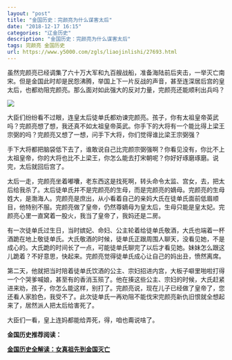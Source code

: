 ```yaml
---
layout: "post"
title: "金国历史：完颜亮为什么谋害太后"
date: "2018-12-17 16:15"
categories: "辽金历史"
description: "金国历史：完颜亮为什么谋害太后"
tags: 完颜亮 金国历史
url: https://www.y5000.com/zgls/liaojinlishi/27693.html
---
```






虽然完颜亮已经调集了六十万大军和九百艘战船，准备海陆前后夹击，一举灭亡南宋。但是金国此时却是民怨沸腾，举国上下一片反战的声音，甚至连深居后宫的皇太后，也都劝阻完颜亮。那么面对如此强大的反对力量，完颜亮还能顺利出兵吗？

![](https://img.y5000.com/uploads/allimg/180116/8-1P116161045464.jpg)

大臣们纷纷看不过眼，连皇太后徒单氏都劝谏完颜亮。孩子，你有太祖皇帝英武吗？完颜亮想了想，我还真不如太祖皇帝英武。你手下的大将有一个能比得上梁王宗弼的吗？完颜亮又想了一想，问手下大将，你们觉得谁比梁王宗弼强？

手下大将都把脑袋低下去了，谁敢说自己比完颜宗弼强啊？你看见没有，你比不上太祖皇帝，你的大将也比不上梁王，你怎么能去打宋朝呢？你好好琢磨琢磨。说完，太后就回后宫了。

太后一走，完颜亮坐着嘟囔，老东西这是找死啊，转头命令太监、宫女，去，把太后给我杀了。太后徒单氏并不是完颜亮的生母，而是完颜亮的嫡母。完颜亮的生母姓大，是渤海人。完颜亮是庶出，从小看着自己的亲妈大氏在徒单氏面前低眉顺目，他特别不服。完颜亮做了皇帝，仍然尊嫡母为皇太后，生母只能是皇太妃。完颜亮心里一直窝着一股火，我当了皇帝了，我妈还是二房。

有一次徒单氏过生日，当时嫔妃、命妇、公主轮着给徒单氏敬酒，大氏也端着一杯酒跪在地上敬徒单氏。大氏敬酒的时候，徒单氏正跟周围人聊天，没看见她，不是成心的。大氏跪的时间长了一点，可能徒单氏聊完了以后才看见她。妹妹怎么跟这儿跪着？不好意思，快起来。完颜亮觉得徒单氏成心让自己的妈出丑，愤然离席。

第二天，他就把当时陪着徒单氏饮酒的公主、宗妇招进内宫，大板子噼里啪啦打得一个个哭爹喊娘，甚至有的香消玉殒了。他在揍这些公主、宗妇的时候，大氏赶紧进来劝，孩子，你怎么能这样，别打了。完颜亮说，现在儿子已经做了皇帝了，您还看人家脸色，我受不了。此次徒单氏一再劝阻不能伐宋完颜亮新仇旧恨就全想起来了，居然派人把太后给害死了。

大臣们一看，皇上连妈都能给弄死，得，咱也甭说啥了。

**金国历史推荐阅读：**

**[金国历史全解读：女真祖先到金国灭亡](https://www.y5000.com/zgls/liaojinlishi/2018/0115/27654.html)**

